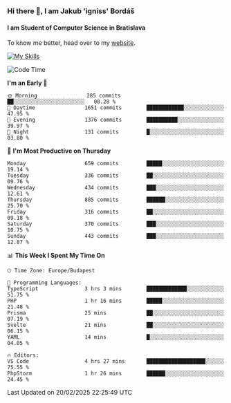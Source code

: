 ### Hi there 👋, I am Jakub 'igniss' Bordáš

#### I am Student of Computer Science in Bratislava
To know me better, head over to my [website](https://bordas.sk).

[![My Skills](https://skillicons.dev/icons?i=js,typescript,html,css,figma,svelte,vue,next,postgresql,nest,express,nodejs)](https://bordas.sk)


<!--START_SECTION:waka-->
![Code Time](http://img.shields.io/badge/Code%20Time-1%2C687%20hrs%2021%20mins-blue)

**I'm an Early 🐤** 

```text
🌞 Morning                285 commits         ██░░░░░░░░░░░░░░░░░░░░░░░   08.28 % 
🌆 Daytime                1651 commits        ████████████░░░░░░░░░░░░░   47.95 % 
🌃 Evening                1376 commits        ██████████░░░░░░░░░░░░░░░   39.97 % 
🌙 Night                  131 commits         █░░░░░░░░░░░░░░░░░░░░░░░░   03.80 % 
```
📅 **I'm Most Productive on Thursday** 

```text
Monday                   659 commits         █████░░░░░░░░░░░░░░░░░░░░   19.14 % 
Tuesday                  336 commits         ██░░░░░░░░░░░░░░░░░░░░░░░   09.76 % 
Wednesday                434 commits         ███░░░░░░░░░░░░░░░░░░░░░░   12.61 % 
Thursday                 885 commits         ██████░░░░░░░░░░░░░░░░░░░   25.70 % 
Friday                   316 commits         ██░░░░░░░░░░░░░░░░░░░░░░░   09.18 % 
Saturday                 370 commits         ███░░░░░░░░░░░░░░░░░░░░░░   10.75 % 
Sunday                   443 commits         ███░░░░░░░░░░░░░░░░░░░░░░   12.87 % 
```


📊 **This Week I Spent My Time On** 

```text
🕑︎ Time Zone: Europe/Budapest

💬 Programming Languages: 
TypeScript               3 hrs 3 mins        █████████████░░░░░░░░░░░░   51.75 % 
PHP                      1 hr 16 mins        █████░░░░░░░░░░░░░░░░░░░░   21.48 % 
Prisma                   25 mins             ██░░░░░░░░░░░░░░░░░░░░░░░   07.19 % 
Svelte                   21 mins             ██░░░░░░░░░░░░░░░░░░░░░░░   06.15 % 
YAML                     14 mins             █░░░░░░░░░░░░░░░░░░░░░░░░   04.05 % 

🔥 Editors: 
VS Code                  4 hrs 27 mins       ███████████████████░░░░░░   75.55 % 
PhpStorm                 1 hr 26 mins        ██████░░░░░░░░░░░░░░░░░░░   24.45 % 
```


 Last Updated on 20/02/2025 22:25:49 UTC
<!--END_SECTION:waka-->
